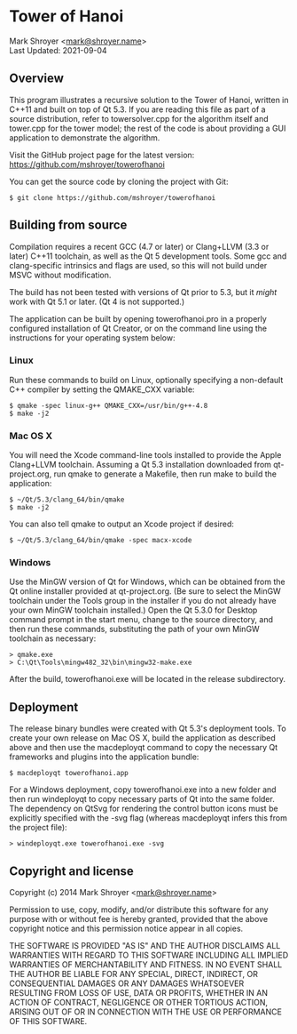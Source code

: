 # Tower of Hanoi

Mark Shroyer &lt;mark@shroyer.name&gt; \
Last Updated: 2021-09-04

## Overview

This program illustrates a recursive solution to the Tower of Hanoi, written in C++11 and built on top of Qt 5.3. If you are reading this file as part of a source distribution, refer to towersolver.cpp for the algorithm itself and tower.cpp for the tower model; the rest of the code is about providing a GUI application to demonstrate the algorithm.

Visit the GitHub project page for the latest version: https://github.com/mshroyer/towerofhanoi

You can get the source code by cloning the project with Git:

```
$ git clone https://github.com/mshroyer/towerofhanoi
```

## Building from source

Compilation requires a recent GCC (4.7 or later) or Clang+LLVM (3.3 or later) C++11 toolchain, as well as the Qt 5 development tools. Some gcc and clang-specific intrinsics and flags are used, so this will not build under MSVC without modification.

The build has not been tested with versions of Qt prior to 5.3, but it *might* work with Qt 5.1 or later. (Qt 4 is not supported.)

The application can be built by opening towerofhanoi.pro in a properly configured installation of Qt Creator, or on the command line using the instructions for your operating system below:


### Linux

Run these commands to build on Linux, optionally specifying a non-default C++ compiler by setting the QMAKE_CXX variable:

```
$ qmake -spec linux-g++ QMAKE_CXX=/usr/bin/g++-4.8
$ make -j2
```

### Mac OS X

You will need the Xcode command-line tools installed to provide the Apple Clang+LLVM toolchain. Assuming a Qt 5.3 installation downloaded from qt-project.org, run qmake to generate a Makefile, then run make to build the application:

```
$ ~/Qt/5.3/clang_64/bin/qmake
$ make -j2
```

You can also tell qmake to output an Xcode project if desired:

```
$ ~/Qt/5.3/clang_64/bin/qmake -spec macx-xcode
```

### Windows

Use the MinGW version of Qt for Windows, which can be obtained from the Qt online installer provided at qt-project.org. (Be sure to select the MinGW toolchain under the Tools group in the installer if you do not already have your own MinGW toolchain installed.) Open the Qt 5.3.0 for Desktop command prompt in the start menu, change to the source directory, and then run these commands, substituting the path of your own MinGW toolchain as necessary:

```
> qmake.exe
> C:\Qt\Tools\mingw482_32\bin\mingw32-make.exe
```

After the build, towerofhanoi.exe will be located in the release subdirectory.

## Deployment

The release binary bundles were created with Qt 5.3's deployment tools. To create your own release on Mac OS X, build the application as described above and then use the macdeployqt command to copy the necessary Qt frameworks and plugins into the application bundle:

```
$ macdeployqt towerofhanoi.app
```
    
For a Windows deployment, copy towerofhanoi.exe into a new folder and then run windeployqt to copy necessary parts of Qt into the same folder. The dependency on QtSvg for rendering the control button icons must be explicitly specified with the -svg flag (whereas macdeployqt infers this from the project file):

```
> windeployqt.exe towerofhanoi.exe -svg
```

## Copyright and license

Copyright (c) 2014 Mark Shroyer &lt;mark@shroyer.name&gt;

Permission to use, copy, modify, and/or distribute this software for any purpose with or without fee is hereby granted, provided that the above copyright notice and this permission notice appear in all copies.

THE SOFTWARE IS PROVIDED "AS IS" AND THE AUTHOR DISCLAIMS ALL WARRANTIES WITH REGARD TO THIS SOFTWARE INCLUDING ALL IMPLIED WARRANTIES OF MERCHANTABILITY AND FITNESS. IN NO EVENT SHALL THE AUTHOR BE LIABLE FOR ANY SPECIAL, DIRECT, INDIRECT, OR CONSEQUENTIAL DAMAGES OR ANY DAMAGES WHATSOEVER RESULTING FROM LOSS OF USE, DATA OR PROFITS, WHETHER IN AN ACTION OF CONTRACT, NEGLIGENCE OR OTHER TORTIOUS ACTION, ARISING OUT OF OR IN CONNECTION WITH THE USE OR PERFORMANCE OF THIS SOFTWARE.
